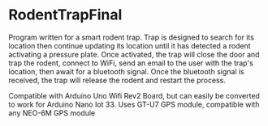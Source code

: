 # RodentTrapFinal
Program written for a smart rodent trap. Trap is designed to search for its location then continue updating its location until it has detected a rodent activating a pressure plate. Once activated, the trap will close the door and trap the rodent, connect to WiFi, send an email to the user with the trap's location, then await for a bluetooth signal. Once the bluetooth signal is received, the trap will release the rodent and restart the process.

Compatible with Arduino Uno Wifi Rev2 Board, but can easily be converted to work for Arduino Nano Iot 33.
Uses GT-U7 GPS module, compatible with any NEO-6M GPS module
